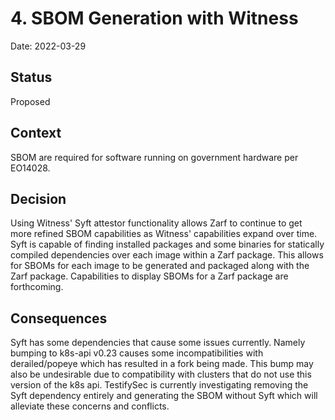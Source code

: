 # 4. SBOM Generation with Witness

Date: 2022-03-29

## Status

Proposed

## Context

SBOM are required for software running on government hardware per EO14028.

## Decision

Using Witness' Syft attestor functionality allows Zarf to continue to get more refined SBOM capabilities as Witness' capabilities expand over time. Syft is capable of finding installed packages and some binaries for statically compiled dependencies over each image within a Zarf package. This allows for SBOMs for each image to be generated and packaged along with the Zarf package.  Capabilities to display SBOMs for a Zarf package are forthcoming.

## Consequences

Syft has some dependencies that cause some issues currently.  Namely bumping to k8s-api v0.23 causes some incompatibilities with derailed/popeye which has resulted in a fork being made.  This bump may also be undesirable due to compatibility with clusters that do not use this version of the k8s api.  TestifySec is currently investigating removing the Syft dependency entirely and generating the SBOM without Syft which will alleviate these concerns and conflicts.
